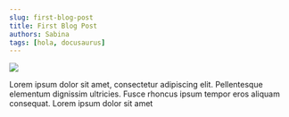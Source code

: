 ```yaml
---
slug: first-blog-post
title: First Blog Post
authors: Sabina
tags: [hola, docusaurus]
---
```


![](https://images.unsplash.com/photo-1513883049090-d0b7439799bf?ixlib=rb-4.0.3&ixid=MnwxMjA3fDB8MHxwaG90by1wYWdlfHx8fGVufDB8fHx8&auto=format&fit=crop&w=1170&q=80)

Lorem ipsum dolor sit amet, consectetur adipiscing elit. Pellentesque elementum dignissim ultricies. Fusce rhoncus ipsum tempor eros aliquam consequat. Lorem ipsum dolor sit amet
